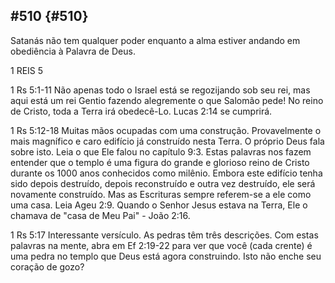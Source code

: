 ## #510 {#510}

Satanás não tem qualquer poder enquanto a alma estiver andando em obediência à Palavra de Deus.

1 REIS 5

1 Rs 5:1-11 Não apenas todo o Israel está se regozijando sob seu rei, mas aqui está um rei Gentio fazendo alegremente o que Salomão pede! No reino de Cristo, toda a Terra irá obedecê-Lo. Lucas 2:14 se cumprirá.

1 Rs 5:12-18 Muitas mãos ocupadas com uma construção. Provavelmente o mais magnífico e caro edifício já construído nesta Terra. O próprio Deus fala sobre isto. Leia o que Ele falou no capítulo 9:3\. Estas palavras nos fazem entender que o templo é uma figura do grande e glorioso reino de Cristo durante os 1000 anos conhecidos como milênio. Embora este edifício tenha sido depois destruído, depois reconstruído e outra vez destruído, ele será novamente construído. Mas as Escrituras sempre referem-se a ele como uma casa. Leia Ageu 2:9\. Quando o Senhor Jesus estava na Terra, Ele o chamava de &quot;casa de Meu Pai&quot; - João 2:16.

1 Rs 5:17 Interessante versículo. As pedras têm três descrições. Com estas palavras na mente, abra em Ef 2:19-22 para ver que você (cada crente) é uma pedra no templo que Deus está agora construindo. Isto não enche seu coração de gozo?